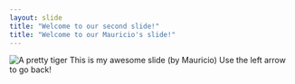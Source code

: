 ```yaml
---
layout: slide
title: "Welcome to our second slide!"
title: "Welcome to our Mauricio's slide!"
---
```

![A pretty tiger](https://upload.wikimedia.org/wikipedia/commons/5/56/Tiger.50.jpg)
This is my awesome slide (by Mauricio)
Use the left arrow to go back!

